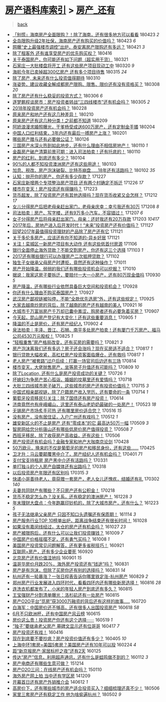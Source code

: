 [房产语料库索引](../../README.md)  > [房产_还有](房产_还有.md)
====
> [back](../README.md)

- [「别慌」海南房产全面限购？！除了海南，还有很多地方可以看看](http://jkwz.applinzi.com/ittc/7095250667855938567.html#%E3%80%8C%E5%88%AB%E6%85%8C%E3%80%8D%E6%B5%B7%E5%8D%97%E6%88%BF%E4%BA%A7%E5%85%A8%E9%9D%A2%E9%99%90%E8%B4%AD%EF%BC%9F%EF%BC%81%E9%99%A4%E4%BA%86%E6%B5%B7%E5%8D%97%EF%BC%8C%E8%BF%98%E6%9C%89%E5%BE%88%E5%A4%9A%E5%9C%B0%E6%96%B9%E5%8F%AF%E4%BB%A5%E7%9C%8B%E7%9C%8B) 180423 *2* 
- [全岛限购升级2年社保，海南房产还有购买的价值吗？](http://jkwz.applinzi.com/ittc/7095104659683542022.html#%E5%85%A8%E5%B2%9B%E9%99%90%E8%B4%AD%E5%8D%87%E7%BA%A72%E5%B9%B4%E7%A4%BE%E4%BF%9D%EF%BC%8C%E6%B5%B7%E5%8D%97%E6%88%BF%E4%BA%A7%E8%BF%98%E6%9C%89%E8%B4%AD%E4%B9%B0%E7%9A%84%E4%BB%B7%E5%80%BC%E5%90%97%EF%BC%9F) 180423 *6* 
- [网曝“史上最强楼市调控”出炉，泰安离房产限购还有多远？](http://jkwz.applinzi.com/ittc/7094370784372065290.html#%E7%BD%91%E6%9B%9D%E2%80%9C%E5%8F%B2%E4%B8%8A%E6%9C%80%E5%BC%BA%E6%A5%BC%E5%B8%82%E8%B0%83%E6%8E%A7%E2%80%9D%E5%87%BA%E7%82%89%EF%BC%8C%E6%B3%B0%E5%AE%89%E7%A6%BB%E6%88%BF%E4%BA%A7%E9%99%90%E8%B4%AD%E8%BF%98%E6%9C%89%E5%A4%9A%E8%BF%9C%EF%BC%9F) 180421 *3* 
- [除了租客外 还有谁享受房产的优先购买权？](http://jkwz.applinzi.com/ittc/7092612872112964615.html#%E9%99%A4%E4%BA%86%E7%A7%9F%E5%AE%A2%E5%A4%96+%E8%BF%98%E6%9C%89%E8%B0%81%E4%BA%AB%E5%8F%97%E6%88%BF%E4%BA%A7%E7%9A%84%E4%BC%98%E5%85%88%E8%B4%AD%E4%B9%B0%E6%9D%83%EF%BC%9F) 180416  
- [关于泰国房产，你可能还有如下问题（超实用干货）](http://jkwz.applinzi.com/ittc/7082876429757056010.html#%E5%85%B3%E4%BA%8E%E6%B3%B0%E5%9B%BD%E6%88%BF%E4%BA%A7%EF%BC%8C%E4%BD%A0%E5%8F%AF%E8%83%BD%E8%BF%98%E6%9C%89%E5%A6%82%E4%B8%8B%E9%97%AE%E9%A2%98%EF%BC%88%E8%B6%85%E5%AE%9E%E7%94%A8%E5%B9%B2%E8%B4%A7%EF%BC%89) 180321  
- [石家庄一大批楼盘将开工 还有这些房产项目现动工中](http://jkwz.applinzi.com/ittc/7082570719202640902.html#%E7%9F%B3%E5%AE%B6%E5%BA%84%E4%B8%80%E5%A4%A7%E6%89%B9%E6%A5%BC%E7%9B%98%E5%B0%86%E5%BC%80%E5%B7%A5+%E8%BF%98%E6%9C%89%E8%BF%99%E4%BA%9B%E6%88%BF%E4%BA%A7%E9%A1%B9%E7%9B%AE%E7%8E%B0%E5%8A%A8%E5%B7%A5%E4%B8%AD) 180320 *9* 
- [海航今年已卖掉超300亿房产 还有多个项目待售](http://jkwz.applinzi.com/ittc/7080626285481296903.html#%E6%B5%B7%E8%88%AA%E4%BB%8A%E5%B9%B4%E5%B7%B2%E5%8D%96%E6%8E%89%E8%B6%85300%E4%BA%BF%E6%88%BF%E4%BA%A7+%E8%BF%98%E6%9C%89%E5%A4%9A%E4%B8%AA%E9%A1%B9%E7%9B%AE%E5%BE%85%E5%94%AE) 180315 *24* 
- [除了房产, 未来还有什么投资值得期待](http://jkwz.applinzi.com/ittc/7078843084391842832.html#%E9%99%A4%E4%BA%86%E6%88%BF%E4%BA%A7%2C+%E6%9C%AA%E6%9D%A5%E8%BF%98%E6%9C%89%E4%BB%80%E4%B9%88%E6%8A%95%E8%B5%84%E5%80%BC%E5%BE%97%E6%9C%9F%E5%BE%85) 180310  
- [涨姿势，建议收藏全解成都房产限购、限售、限价还有没有资格买？](http://jkwz.applinzi.com/ittc/7078111399618544657.html#%E6%B6%A8%E5%A7%BF%E5%8A%BF%EF%BC%8C%E5%BB%BA%E8%AE%AE%E6%94%B6%E8%97%8F%E5%85%A8%E8%A7%A3%E6%88%90%E9%83%BD%E6%88%BF%E4%BA%A7%E9%99%90%E8%B4%AD%E3%80%81%E9%99%90%E5%94%AE%E3%80%81%E9%99%90%E4%BB%B7%E8%BF%98%E6%9C%89%E6%B2%A1%E6%9C%89%E8%B5%84%E6%A0%BC%E4%B9%B0%EF%BC%9F) 180308 *20* 
- [除了房产还有什么稳妥的投资方式？](http://jkwz.applinzi.com/ittc/7077283907097854992.html#%E9%99%A4%E4%BA%86%E6%88%BF%E4%BA%A7%E8%BF%98%E6%9C%89%E4%BB%80%E4%B9%88%E7%A8%B3%E5%A6%A5%E7%9A%84%E6%8A%95%E8%B5%84%E6%96%B9%E5%BC%8F%EF%BC%9F) 180306 *6* 
- [逐梦鹏程谈房市：房产投资者转战“三四线楼市”还有机会吗？](http://jkwz.applinzi.com/ittc/7077089142557377547.html#%E9%80%90%E6%A2%A6%E9%B9%8F%E7%A8%8B%E8%B0%88%E6%88%BF%E5%B8%82%EF%BC%9A%E6%88%BF%E4%BA%A7%E6%8A%95%E8%B5%84%E8%80%85%E8%BD%AC%E6%88%98%E2%80%9C%E4%B8%89%E5%9B%9B%E7%BA%BF%E6%A5%BC%E5%B8%82%E2%80%9D%E8%BF%98%E6%9C%89%E6%9C%BA%E4%BC%9A%E5%90%97%EF%BC%9F) 180305 *2* 
- [2018年投资房产还有机会吗？](http://jkwz.applinzi.com/ittc/7075178328309105671.html#2018%E5%B9%B4%E6%8A%95%E8%B5%84%E6%88%BF%E4%BA%A7%E8%BF%98%E6%9C%89%E6%9C%BA%E4%BC%9A%E5%90%97%EF%BC%9F) 180228  
- [原来房产和地产还有这几种差异！](http://jkwz.applinzi.com/ittc/7068448360468317195.html#%E5%8E%9F%E6%9D%A5%E6%88%BF%E4%BA%A7%E5%92%8C%E5%9C%B0%E4%BA%A7%E8%BF%98%E6%9C%89%E8%BF%99%E5%87%A0%E7%A7%8D%E5%B7%AE%E5%BC%82%EF%BC%81) 180210  
- [原来房产还有这几种分类！之前都不知道](http://jkwz.applinzi.com/ittc/7068232245427307530.html#%E5%8E%9F%E6%9D%A5%E6%88%BF%E4%BA%A7%E8%BF%98%E6%9C%89%E8%BF%99%E5%87%A0%E7%A7%8D%E5%88%86%E7%B1%BB%EF%BC%81%E4%B9%8B%E5%89%8D%E9%83%BD%E4%B8%8D%E7%9F%A5%E9%81%93) 180209  
- [阿娇浪漫求婚照曝光，干爹杨受成送600万房产，还有定制金手镯](http://jkwz.applinzi.com/ittc/7066328248546231303.html#%E9%98%BF%E5%A8%87%E6%B5%AA%E6%BC%AB%E6%B1%82%E5%A9%9A%E7%85%A7%E6%9B%9D%E5%85%89%EF%BC%8C%E5%B9%B2%E7%88%B9%E6%9D%A8%E5%8F%97%E6%88%90%E9%80%81600%E4%B8%87%E6%88%BF%E4%BA%A7%EF%BC%8C%E8%BF%98%E6%9C%89%E5%AE%9A%E5%88%B6%E9%87%91%E6%89%8B%E9%95%AF) 180204  
- [中国人口红利结束，3年内还有最后一搏房产上涨？](http://jkwz.applinzi.com/ittc/7065259789024494599.html#%E4%B8%AD%E5%9B%BD%E4%BA%BA%E5%8F%A3%E7%BA%A2%E5%88%A9%E7%BB%93%E6%9D%9F%EF%BC%8C3%E5%B9%B4%E5%86%85%E8%BF%98%E6%9C%89%E6%9C%80%E5%90%8E%E4%B8%80%E6%90%8F%E6%88%BF%E4%BA%A7%E4%B8%8A%E6%B6%A8%EF%BC%9F) 180201  
- [哪些房产赠与还有必要做公证？](http://jkwz.applinzi.com/ittc/7062672896718013447.html#%E5%93%AA%E4%BA%9B%E6%88%BF%E4%BA%A7%E8%B5%A0%E4%B8%8E%E8%BF%98%E6%9C%89%E5%BF%85%E8%A6%81%E5%81%9A%E5%85%AC%E8%AF%81%EF%BC%9F) 180126  
- [三国房产水深火热到如此地步，还有什么理由不相信房地产！](http://jkwz.applinzi.com/ittc/7057061890960655376.html#%E4%B8%89%E5%9B%BD%E6%88%BF%E4%BA%A7%E6%B0%B4%E6%B7%B1%E7%81%AB%E7%83%AD%E5%88%B0%E5%A6%82%E6%AD%A4%E5%9C%B0%E6%AD%A5%EF%BC%8C%E8%BF%98%E6%9C%89%E4%BB%80%E4%B9%88%E7%90%86%E7%94%B1%E4%B8%8D%E7%9B%B8%E4%BF%A1%E6%88%BF%E5%9C%B0%E4%BA%A7%EF%BC%81) 180110 *1* 
- [金磊房产破产清算前景可期：进入司法拍卖！还有托底的！](http://jkwz.applinzi.com/ittc/7056856997750637585.html#%E9%87%91%E7%A3%8A%E6%88%BF%E4%BA%A7%E7%A0%B4%E4%BA%A7%E6%B8%85%E7%AE%97%E5%89%8D%E6%99%AF%E5%8F%AF%E6%9C%9F%EF%BC%9A%E8%BF%9B%E5%85%A5%E5%8F%B8%E6%B3%95%E6%8B%8D%E5%8D%96%EF%BC%81%E8%BF%98%E6%9C%89%E6%89%98%E5%BA%95%E7%9A%84%EF%BC%81) 180110  
- [房产的红利，到底还有多少？](http://jkwz.applinzi.com/ittc/7054776772585849862.html#%E6%88%BF%E4%BA%A7%E7%9A%84%E7%BA%A2%E5%88%A9%EF%BC%8C%E5%88%B0%E5%BA%95%E8%BF%98%E6%9C%89%E5%A4%9A%E5%B0%91%EF%BC%9F) 180104  
- [90%的人都不知投资澳洲房产还有这些用途！](http://jkwz.applinzi.com/ittc/7054405981037921297.html#90%25%E7%9A%84%E4%BA%BA%E9%83%BD%E4%B8%8D%E7%9F%A5%E6%8A%95%E8%B5%84%E6%BE%B3%E6%B4%B2%E6%88%BF%E4%BA%A7%E8%BF%98%E6%9C%89%E8%BF%99%E4%BA%9B%E7%94%A8%E9%80%94%EF%BC%81) 180103  
- [加息、税改、房产泡沫破裂、比特币崩盘……18年还有活路吗？](http://jkwz.applinzi.com/ittc/7053973366308865030.html#%E5%8A%A0%E6%81%AF%E3%80%81%E7%A8%8E%E6%94%B9%E3%80%81%E6%88%BF%E4%BA%A7%E6%B3%A1%E6%B2%AB%E7%A0%B4%E8%A3%82%E3%80%81%E6%AF%94%E7%89%B9%E5%B8%81%E5%B4%A9%E7%9B%98%E2%80%A6%E2%80%A618%E5%B9%B4%E8%BF%98%E6%9C%89%E6%B4%BB%E8%B7%AF%E5%90%97%EF%BC%9F) 180102 *35* 
- [认知：抛开你的房产，你还有多少存款？](http://jkwz.applinzi.com/ittc/7051761742638482449.html#%E8%AE%A4%E7%9F%A5%EF%BC%9A%E6%8A%9B%E5%BC%80%E4%BD%A0%E7%9A%84%E6%88%BF%E4%BA%A7%EF%BC%8C%E4%BD%A0%E8%BF%98%E6%9C%89%E5%A4%9A%E5%B0%91%E5%AD%98%E6%AC%BE%EF%BC%9F) 171227  
- [石家庄新增两个专项整治房产项目 还有两个村确定不拆迁](http://jkwz.applinzi.com/ittc/7051327268188587025.html#%E7%9F%B3%E5%AE%B6%E5%BA%84%E6%96%B0%E5%A2%9E%E4%B8%A4%E4%B8%AA%E4%B8%93%E9%A1%B9%E6%95%B4%E6%B2%BB%E6%88%BF%E4%BA%A7%E9%A1%B9%E7%9B%AE+%E8%BF%98%E6%9C%89%E4%B8%A4%E4%B8%AA%E6%9D%91%E7%A1%AE%E5%AE%9A%E4%B8%8D%E6%8B%86%E8%BF%81) 171226 *17* 
- [楼市在变天！房产投资还有得赚吗？](http://jkwz.applinzi.com/ittc/7049583217210819600.html#%E6%A5%BC%E5%B8%82%E5%9C%A8%E5%8F%98%E5%A4%A9%EF%BC%81%E6%88%BF%E4%BA%A7%E6%8A%95%E8%B5%84%E8%BF%98%E6%9C%89%E5%BE%97%E8%B5%9A%E5%90%97%EF%BC%9F) 171223  
- [货币超发，除了投资房产还有其他选择吗？现在货币收紧又会怎样？](http://jkwz.applinzi.com/ittc/7046156937362670608.html#%E8%B4%A7%E5%B8%81%E8%B6%85%E5%8F%91%EF%BC%8C%E9%99%A4%E4%BA%86%E6%8A%95%E8%B5%84%E6%88%BF%E4%BA%A7%E8%BF%98%E6%9C%89%E5%85%B6%E4%BB%96%E9%80%89%E6%8B%A9%E5%90%97%EF%BC%9F%E7%8E%B0%E5%9C%A8%E8%B4%A7%E5%B8%81%E6%94%B6%E7%B4%A7%E5%8F%88%E4%BC%9A%E6%80%8E%E6%A0%B7%EF%BC%9F) 171212 *17* 
- [女儿分得房产后把老母亲赶出家门，老母亲庆幸：幸亏我还有30万](http://jkwz.applinzi.com/ittc/7044725556141098000.html#%E5%A5%B3%E5%84%BF%E5%88%86%E5%BE%97%E6%88%BF%E4%BA%A7%E5%90%8E%E6%8A%8A%E8%80%81%E6%AF%8D%E4%BA%B2%E8%B5%B6%E5%87%BA%E5%AE%B6%E9%97%A8%EF%BC%8C%E8%80%81%E6%AF%8D%E4%BA%B2%E5%BA%86%E5%B9%B8%EF%BC%9A%E5%B9%B8%E4%BA%8F%E6%88%91%E8%BF%98%E6%9C%8930%E4%B8%87) 171208 *8* 
- [司法拍卖｜房产、写字楼，还有9万多小汽车，不容错过！](http://jkwz.applinzi.com/ittc/7044137937552278544.html#%E5%8F%B8%E6%B3%95%E6%8B%8D%E5%8D%96%EF%BD%9C%E6%88%BF%E4%BA%A7%E3%80%81%E5%86%99%E5%AD%97%E6%A5%BC%EF%BC%8C%E8%BF%98%E6%9C%899%E4%B8%87%E5%A4%9A%E5%B0%8F%E6%B1%BD%E8%BD%A6%EF%BC%8C%E4%B8%8D%E5%AE%B9%E9%94%99%E8%BF%87%EF%BC%81) 171207 *6* 
- [女子分得房产后将母亲赶出家门，母亲：还好我还有20万存款](http://jkwz.applinzi.com/ittc/7042890240841221137.html#%E5%A5%B3%E5%AD%90%E5%88%86%E5%BE%97%E6%88%BF%E4%BA%A7%E5%90%8E%E5%B0%86%E6%AF%8D%E4%BA%B2%E8%B5%B6%E5%87%BA%E5%AE%B6%E9%97%A8%EF%BC%8C%E6%AF%8D%E4%BA%B2%EF%BC%9A%E8%BF%98%E5%A5%BD%E6%88%91%E8%BF%98%E6%9C%8920%E4%B8%87%E5%AD%98%E6%AC%BE) 171203 *10417* 
- [2017年后，房地产进入后开发时代！“未来”投资房产还有价值吗？](http://jkwz.applinzi.com/ittc/7040567973482333200.html#2017%E5%B9%B4%E5%90%8E%EF%BC%8C%E6%88%BF%E5%9C%B0%E4%BA%A7%E8%BF%9B%E5%85%A5%E5%90%8E%E5%BC%80%E5%8F%91%E6%97%B6%E4%BB%A3%EF%BC%81%E2%80%9C%E6%9C%AA%E6%9D%A5%E2%80%9D%E6%8A%95%E8%B5%84%E6%88%BF%E4%BA%A7%E8%BF%98%E6%9C%89%E4%BB%B7%E5%80%BC%E5%90%97%EF%BC%9F) 171127  
- [回望2017年最值得投资理财的产品除了房产还有它](http://jkwz.applinzi.com/ittc/7038481498167051280.html#%E5%9B%9E%E6%9C%9B2017%E5%B9%B4%E6%9C%80%E5%80%BC%E5%BE%97%E6%8A%95%E8%B5%84%E7%90%86%E8%B4%A2%E7%9A%84%E4%BA%A7%E5%93%81%E9%99%A4%E4%BA%86%E6%88%BF%E4%BA%A7%E8%BF%98%E6%9C%89%E5%AE%83) 171121  
- [关于多伦多房产，应该还有你不知道的-异乡好居](http://jkwz.applinzi.com/ittc/7038336431502656529.html#%E5%85%B3%E4%BA%8E%E5%A4%9A%E4%BC%A6%E5%A4%9A%E6%88%BF%E4%BA%A7%EF%BC%8C%E5%BA%94%E8%AF%A5%E8%BF%98%E6%9C%89%E4%BD%A0%E4%B8%8D%E7%9F%A5%E9%81%93%E7%9A%84-%E5%BC%82%E4%B9%A1%E5%A5%BD%E5%B1%85) 171121  
- [关注！栾城区一新房产项目有大动作 还有这些低首付房源](http://jkwz.applinzi.com/ittc/7032841863730562065.html#%E5%85%B3%E6%B3%A8%EF%BC%81%E6%A0%BE%E5%9F%8E%E5%8C%BA%E4%B8%80%E6%96%B0%E6%88%BF%E4%BA%A7%E9%A1%B9%E7%9B%AE%E6%9C%89%E5%A4%A7%E5%8A%A8%E4%BD%9C+%E8%BF%98%E6%9C%89%E8%BF%99%E4%BA%9B%E4%BD%8E%E9%A6%96%E4%BB%98%E6%88%BF%E6%BA%90) 171106  
- [银行全面停止海外贷款？不能交割房产，你还有这三个选择](http://jkwz.applinzi.com/ittc/7031709550804206609.html#%E9%93%B6%E8%A1%8C%E5%85%A8%E9%9D%A2%E5%81%9C%E6%AD%A2%E6%B5%B7%E5%A4%96%E8%B4%B7%E6%AC%BE%EF%BC%9F%E4%B8%8D%E8%83%BD%E4%BA%A4%E5%89%B2%E6%88%BF%E4%BA%A7%EF%BC%8C%E4%BD%A0%E8%BF%98%E6%9C%89%E8%BF%99%E4%B8%89%E4%B8%AA%E9%80%89%E6%8B%A9) 171103 *1* 
- [2017还有哪些银行可以办理房产二次抵押贷款？](http://jkwz.applinzi.com/ittc/7031396984353719312.html#2017%E8%BF%98%E6%9C%89%E5%93%AA%E4%BA%9B%E9%93%B6%E8%A1%8C%E5%8F%AF%E4%BB%A5%E5%8A%9E%E7%90%86%E6%88%BF%E4%BA%A7%E4%BA%8C%E6%AC%A1%E6%8A%B5%E6%8A%BC%E8%B4%B7%E6%AC%BE%EF%BC%9F) 171102  
- [独生子女继承父母房产时遭拒，竟然还有这种操作？](http://jkwz.applinzi.com/ittc/7023131363157476369.html#%E7%8B%AC%E7%94%9F%E5%AD%90%E5%A5%B3%E7%BB%A7%E6%89%BF%E7%88%B6%E6%AF%8D%E6%88%BF%E4%BA%A7%E6%97%B6%E9%81%AD%E6%8B%92%EF%BC%8C%E7%AB%9F%E7%84%B6%E8%BF%98%E6%9C%89%E8%BF%99%E7%A7%8D%E6%93%8D%E4%BD%9C%EF%BC%9F) 171011  
- [房产开始降温，弱弱的我们还有哪些投资机会可以挖掘？](http://jkwz.applinzi.com/ittc/7022761819779892241.html#%E6%88%BF%E4%BA%A7%E5%BC%80%E5%A7%8B%E9%99%8D%E6%B8%A9%EF%BC%8C%E5%BC%B1%E5%BC%B1%E7%9A%84%E6%88%91%E4%BB%AC%E8%BF%98%E6%9C%89%E5%93%AA%E4%BA%9B%E6%8A%95%E8%B5%84%E6%9C%BA%E4%BC%9A%E5%8F%AF%E4%BB%A5%E6%8C%96%E6%8E%98%EF%BC%9F) 171010  
- [据说：我家这房子要拆迁，要赔付一大一小房产，还有80万现金值吗](http://jkwz.applinzi.com/ittc/7019129703582139408.html#%E6%8D%AE%E8%AF%B4%EF%BC%9A%E6%88%91%E5%AE%B6%E8%BF%99%E6%88%BF%E5%AD%90%E8%A6%81%E6%8B%86%E8%BF%81%EF%BC%8C%E8%A6%81%E8%B5%94%E4%BB%98%E4%B8%80%E5%A4%A7%E4%B8%80%E5%B0%8F%E6%88%BF%E4%BA%A7%EF%BC%8C%E8%BF%98%E6%9C%8980%E4%B8%87%E7%8E%B0%E9%87%91%E5%80%BC%E5%90%97) 170930 *5* 
- [房产降温，还有哪些行业依然具备巨大空间和投资机会？](http://jkwz.applinzi.com/ittc/7018490684330476560.html#%E6%88%BF%E4%BA%A7%E9%99%8D%E6%B8%A9%EF%BC%8C%E8%BF%98%E6%9C%89%E5%93%AA%E4%BA%9B%E8%A1%8C%E4%B8%9A%E4%BE%9D%E7%84%B6%E5%85%B7%E5%A4%87%E5%B7%A8%E5%A4%A7%E7%A9%BA%E9%97%B4%E5%92%8C%E6%8A%95%E8%B5%84%E6%9C%BA%E4%BC%9A%EF%BC%9F) 170928  
- [你还有什么理由不购买泰国房产？](http://jkwz.applinzi.com/ittc/7018056172769379344.html#%E4%BD%A0%E8%BF%98%E6%9C%89%E4%BB%80%E4%B9%88%E7%90%86%E7%94%B1%E4%B8%8D%E8%B4%AD%E4%B9%B0%E6%B3%B0%E5%9B%BD%E6%88%BF%E4%BA%A7%EF%BC%9F) 170927  
- [武汉房产鄙视链被叫停，不能“全款优先选房”外，还有这些规定！](http://jkwz.applinzi.com/ittc/7017284720885498897.html#%E6%AD%A6%E6%B1%89%E6%88%BF%E4%BA%A7%E9%84%99%E8%A7%86%E9%93%BE%E8%A2%AB%E5%8F%AB%E5%81%9C%EF%BC%8C%E4%B8%8D%E8%83%BD%E2%80%9C%E5%85%A8%E6%AC%BE%E4%BC%98%E5%85%88%E9%80%89%E6%88%BF%E2%80%9D%E5%A4%96%EF%BC%8C%E8%BF%98%E6%9C%89%E8%BF%99%E4%BA%9B%E8%A7%84%E5%AE%9A%EF%BC%81) 170925  
- [大家去越南炒房的背后，除了越南的房产还有越南的美人](http://jkwz.applinzi.com/ittc/7015510360399021072.html#%E5%A4%A7%E5%AE%B6%E5%8E%BB%E8%B6%8A%E5%8D%97%E7%82%92%E6%88%BF%E7%9A%84%E8%83%8C%E5%90%8E%EF%BC%8C%E9%99%A4%E4%BA%86%E8%B6%8A%E5%8D%97%E7%9A%84%E6%88%BF%E4%BA%A7%E8%BF%98%E6%9C%89%E8%B6%8A%E5%8D%97%E7%9A%84%E7%BE%8E%E4%BA%BA) 170921 *16* 
- [大城市千万富翁房产千万却已囊中羞涩，购房者还有必要急着买房？](http://jkwz.applinzi.com/ittc/7010513604837901328.html#%E5%A4%A7%E5%9F%8E%E5%B8%82%E5%8D%83%E4%B8%87%E5%AF%8C%E7%BF%81%E6%88%BF%E4%BA%A7%E5%8D%83%E4%B8%87%E5%8D%B4%E5%B7%B2%E5%9B%8A%E4%B8%AD%E7%BE%9E%E6%B6%A9%EF%BC%8C%E8%B4%AD%E6%88%BF%E8%80%85%E8%BF%98%E6%9C%89%E5%BF%85%E8%A6%81%E6%80%A5%E7%9D%80%E4%B9%B0%E6%88%BF%EF%BC%9F) 170907  
- [今天起，昆山房产登记有大变化！还有这些重要消息！](http://jkwz.applinzi.com/ittc/7009765055233786896.html#%E4%BB%8A%E5%A4%A9%E8%B5%B7%EF%BC%8C%E6%98%86%E5%B1%B1%E6%88%BF%E4%BA%A7%E7%99%BB%E8%AE%B0%E6%9C%89%E5%A4%A7%E5%8F%98%E5%8C%96%EF%BC%81%E8%BF%98%E6%9C%89%E8%BF%99%E4%BA%9B%E9%87%8D%E8%A6%81%E6%B6%88%E6%81%AF%EF%BC%81) 170905 *1* 
- [降温的不止是房价，还有房产经纪人](http://jkwz.applinzi.com/ittc/7008748333345276945.html#%E9%99%8D%E6%B8%A9%E7%9A%84%E4%B8%8D%E6%AD%A2%E6%98%AF%E6%88%BF%E4%BB%B7%EF%BC%8C%E8%BF%98%E6%9C%89%E6%88%BF%E4%BA%A7%E7%BB%8F%E7%BA%AA%E4%BA%BA) 170902 *4* 
- [泉法拍卖｜丰泽、晋江、石狮、南平多处房产拍卖！还有厦门千万房产、福马公司4530万元股权！](http://jkwz.applinzi.com/ittc/7005850035135464465.html#%E6%B3%89%E6%B3%95%E6%8B%8D%E5%8D%96%EF%BD%9C%E4%B8%B0%E6%B3%BD%E3%80%81%E6%99%8B%E6%B1%9F%E3%80%81%E7%9F%B3%E7%8B%AE%E3%80%81%E5%8D%97%E5%B9%B3%E5%A4%9A%E5%A4%84%E6%88%BF%E4%BA%A7%E6%8B%8D%E5%8D%96%EF%BC%81%E8%BF%98%E6%9C%89%E5%8E%A6%E9%97%A8%E5%8D%83%E4%B8%87%E6%88%BF%E4%BA%A7%E3%80%81%E7%A6%8F%E9%A9%AC%E5%85%AC%E5%8F%B84530%E4%B8%87%E5%85%83%E8%82%A1%E6%9D%83%EF%BC%81) 170825 *1* 
- [“轻租重售”房产格局改变，还有买房的需要吗？](http://jkwz.applinzi.com/ittc/7004320494273430544.html#%E2%80%9C%E8%BD%BB%E7%A7%9F%E9%87%8D%E5%94%AE%E2%80%9D%E6%88%BF%E4%BA%A7%E6%A0%BC%E5%B1%80%E6%94%B9%E5%8F%98%EF%BC%8C%E8%BF%98%E6%9C%89%E4%B9%B0%E6%88%BF%E7%9A%84%E9%9C%80%E8%A6%81%E5%90%97%EF%BC%9F) 170821 *3* 
- [房产泡沫离我们还有多远？房子还会涨吗？现在买房适不适合？](http://jkwz.applinzi.com/ittc/7002860717844464657.html#%E6%88%BF%E4%BA%A7%E6%B3%A1%E6%B2%AB%E7%A6%BB%E6%88%91%E4%BB%AC%E8%BF%98%E6%9C%89%E5%A4%9A%E8%BF%9C%EF%BC%9F%E6%88%BF%E5%AD%90%E8%BF%98%E4%BC%9A%E6%B6%A8%E5%90%97%EF%BC%9F%E7%8E%B0%E5%9C%A8%E4%B9%B0%E6%88%BF%E9%80%82%E4%B8%8D%E9%80%82%E5%90%88%EF%BC%9F) 170817 *1* 
- [银行贷款大幅收紧，高杠杠房产投资客面临爆仓，还有救吗](http://jkwz.applinzi.com/ittc/7002859550410277905.html#%E9%93%B6%E8%A1%8C%E8%B4%B7%E6%AC%BE%E5%A4%A7%E5%B9%85%E6%94%B6%E7%B4%A7%EF%BC%8C%E9%AB%98%E6%9D%A0%E6%9D%A0%E6%88%BF%E4%BA%A7%E6%8A%95%E8%B5%84%E5%AE%A2%E9%9D%A2%E4%B8%B4%E7%88%86%E4%BB%93%EF%BC%8C%E8%BF%98%E6%9C%89%E6%95%91%E5%90%97) 170817 *1* 
- [老人房产“被套路”过户后续：打赢一场官司后边还有三场](http://jkwz.applinzi.com/ittc/7001672142209680400.html#%E8%80%81%E4%BA%BA%E6%88%BF%E4%BA%A7%E2%80%9C%E8%A2%AB%E5%A5%97%E8%B7%AF%E2%80%9D%E8%BF%87%E6%88%B7%E5%90%8E%E7%BB%AD%EF%BC%9A%E6%89%93%E8%B5%A2%E4%B8%80%E5%9C%BA%E5%AE%98%E5%8F%B8%E5%90%8E%E8%BE%B9%E8%BF%98%E6%9C%89%E4%B8%89%E5%9C%BA) 170814  
- [楼市变天，大佬抛售房产，坐等房子升值还有可能吗？](http://jkwz.applinzi.com/ittc/6999753727316329488.html#%E6%A5%BC%E5%B8%82%E5%8F%98%E5%A4%A9%EF%BC%8C%E5%A4%A7%E4%BD%AC%E6%8A%9B%E5%94%AE%E6%88%BF%E4%BA%A7%EF%BC%8C%E5%9D%90%E7%AD%89%E6%88%BF%E5%AD%90%E5%8D%87%E5%80%BC%E8%BF%98%E6%9C%89%E5%8F%AF%E8%83%BD%E5%90%97%EF%BC%9F) 170809 *10* 
- [除了Location, 还有什么是房产投资成功的关键？](http://jkwz.applinzi.com/ittc/6994621483031462929.html#%E9%99%A4%E4%BA%86Location%2C+%E8%BF%98%E6%9C%89%E4%BB%80%E4%B9%88%E6%98%AF%E6%88%BF%E4%BA%A7%E6%8A%95%E8%B5%84%E6%88%90%E5%8A%9F%E7%9A%84%E5%85%B3%E9%94%AE%EF%BC%9F) 170726 *1* 
- [坏媳妇为争房产苦心孤诣，婚姻的坟墓里还有爱情吗？](http://jkwz.applinzi.com/ittc/6991445800113406993.html#%E5%9D%8F%E5%AA%B3%E5%A6%87%E4%B8%BA%E4%BA%89%E6%88%BF%E4%BA%A7%E8%8B%A6%E5%BF%83%E5%AD%A4%E8%AF%A3%EF%BC%8C%E5%A9%9A%E5%A7%BB%E7%9A%84%E5%9D%9F%E5%A2%93%E9%87%8C%E8%BF%98%E6%9C%89%E7%88%B1%E6%83%85%E5%90%97%EF%BC%9F) 170718  
- [大批三四线城市房子破万，这些城市的房产还有投资价值吗？](http://jkwz.applinzi.com/ittc/6990454938051019793.html#%E5%A4%A7%E6%89%B9%E4%B8%89%E5%9B%9B%E7%BA%BF%E5%9F%8E%E5%B8%82%E6%88%BF%E5%AD%90%E7%A0%B4%E4%B8%87%EF%BC%8C%E8%BF%99%E4%BA%9B%E5%9F%8E%E5%B8%82%E7%9A%84%E6%88%BF%E4%BA%A7%E8%BF%98%E6%9C%89%E6%8A%95%E8%B5%84%E4%BB%B7%E5%80%BC%E5%90%97%EF%BC%9F) 170715 *3* 
- [中国式相亲鄙视链，除了户籍房产收入学历，还有要命的一条](http://jkwz.applinzi.com/ittc/6990092052459947024.html#%E4%B8%AD%E5%9B%BD%E5%BC%8F%E7%9B%B8%E4%BA%B2%E9%84%99%E8%A7%86%E9%93%BE%EF%BC%8C%E9%99%A4%E4%BA%86%E6%88%B7%E7%B1%8D%E6%88%BF%E4%BA%A7%E6%94%B6%E5%85%A5%E5%AD%A6%E5%8E%86%EF%BC%8C%E8%BF%98%E6%9C%89%E8%A6%81%E5%91%BD%E7%9A%84%E4%B8%80%E6%9D%A1) 170714 *1* 
- [葡萄牙投资移民引关注：除了国债还有房产投资！](http://jkwz.applinzi.com/ittc/6979072966351389700.html#%E8%91%A1%E8%90%84%E7%89%99%E6%8A%95%E8%B5%84%E7%A7%BB%E6%B0%91%E5%BC%95%E5%85%B3%E6%B3%A8%EF%BC%9A%E9%99%A4%E4%BA%86%E5%9B%BD%E5%80%BA%E8%BF%98%E6%9C%89%E6%88%BF%E4%BA%A7%E6%8A%95%E8%B5%84%EF%BC%81) 170614  
- [济南竟然也有座峨嵋山，这里还有泰山老奶奶最破的一处房产！](http://jkwz.applinzi.com/ittc/6970992705751483397.html#%E6%B5%8E%E5%8D%97%E7%AB%9F%E7%84%B6%E4%B9%9F%E6%9C%89%E5%BA%A7%E5%B3%A8%E5%B5%8B%E5%B1%B1%EF%BC%8C%E8%BF%99%E9%87%8C%E8%BF%98%E6%9C%89%E6%B3%B0%E5%B1%B1%E8%80%81%E5%A5%B6%E5%A5%B6%E6%9C%80%E7%A0%B4%E7%9A%84%E4%B8%80%E5%A4%84%E6%88%BF%E4%BA%A7%EF%BC%81) 170523 *18* 
- [无锡房产市场炙手可热 还有哪里房价适合您？](http://jkwz.applinzi.com/ittc/6968203948631524356.html#%E6%97%A0%E9%94%A1%E6%88%BF%E4%BA%A7%E5%B8%82%E5%9C%BA%E7%82%99%E6%89%8B%E5%8F%AF%E7%83%AD+%E8%BF%98%E6%9C%89%E5%93%AA%E9%87%8C%E6%88%BF%E4%BB%B7%E9%80%82%E5%90%88%E6%82%A8%EF%BC%9F) 170516 *15* 
- [没有房产，没有居住证，入户广州还有戏吗？](http://jkwz.applinzi.com/ittc/6966830132932117509.html#%E6%B2%A1%E6%9C%89%E6%88%BF%E4%BA%A7%EF%BC%8C%E6%B2%A1%E6%9C%89%E5%B1%85%E4%BD%8F%E8%AF%81%EF%BC%8C%E5%85%A5%E6%88%B7%E5%B9%BF%E5%B7%9E%E8%BF%98%E6%9C%89%E6%88%8F%E5%90%97%EF%BC%9F) 170512 *1* 
- [雄安新区火的不止是房产 还有“零成本”的它 最高达50万一幅](http://jkwz.applinzi.com/ittc/6965592010948871173.html#%E9%9B%84%E5%AE%89%E6%96%B0%E5%8C%BA%E7%81%AB%E7%9A%84%E4%B8%8D%E6%AD%A2%E6%98%AF%E6%88%BF%E4%BA%A7+%E8%BF%98%E6%9C%89%E2%80%9C%E9%9B%B6%E6%88%90%E6%9C%AC%E2%80%9D%E7%9A%84%E5%AE%83+%E6%9C%80%E9%AB%98%E8%BE%BE50%E4%B8%87%E4%B8%80%E5%B9%85) 170509 *3* 
- [智房网给您分析唐山还有哪些低房价房产值得投资？](http://jkwz.applinzi.com/ittc/6965329058479997957.html#%E6%99%BA%E6%88%BF%E7%BD%91%E7%BB%99%E6%82%A8%E5%88%86%E6%9E%90%E5%94%90%E5%B1%B1%E8%BF%98%E6%9C%89%E5%93%AA%E4%BA%9B%E4%BD%8E%E6%88%BF%E4%BB%B7%E6%88%BF%E4%BA%A7%E5%80%BC%E5%BE%97%E6%8A%95%E8%B5%84%EF%BC%9F) 170508 *7* 
- [西班牙移民，除了收获房产高收益，还有这些！](http://jkwz.applinzi.com/ittc/6964253938546115588.html#%E8%A5%BF%E7%8F%AD%E7%89%99%E7%A7%BB%E6%B0%91%EF%BC%8C%E9%99%A4%E4%BA%86%E6%94%B6%E8%8E%B7%E6%88%BF%E4%BA%A7%E9%AB%98%E6%94%B6%E7%9B%8A%EF%BC%8C%E8%BF%98%E6%9C%89%E8%BF%99%E4%BA%9B%EF%BC%81) 170506  
- [房产投资还有机会吗？金融专家和地产大咖南京论剑](http://jkwz.applinzi.com/ittc/6961709409712473093.html#%E6%88%BF%E4%BA%A7%E6%8A%95%E8%B5%84%E8%BF%98%E6%9C%89%E6%9C%BA%E4%BC%9A%E5%90%97%EF%BC%9F%E9%87%91%E8%9E%8D%E4%B8%93%E5%AE%B6%E5%92%8C%E5%9C%B0%E4%BA%A7%E5%A4%A7%E5%92%96%E5%8D%97%E4%BA%AC%E8%AE%BA%E5%89%91) 170428  
- [50万欧元，换来的不仅是葡萄牙的房产和移民身份，还有这些……](http://jkwz.applinzi.com/ittc/6960502326317024260.html#50%E4%B8%87%E6%AC%A7%E5%85%83%EF%BC%8C%E6%8D%A2%E6%9D%A5%E7%9A%84%E4%B8%8D%E4%BB%85%E6%98%AF%E8%91%A1%E8%90%84%E7%89%99%E7%9A%84%E6%88%BF%E4%BA%A7%E5%92%8C%E7%A7%BB%E6%B0%91%E8%BA%AB%E4%BB%BD%EF%BC%8C%E8%BF%98%E6%9C%89%E8%BF%99%E4%BA%9B%E2%80%A6%E2%80%A6) 170425  
- [卫才升：马云要颠覆黑中介了，房产经纪人还有机会吗？](http://jkwz.applinzi.com/ittc/6951512812416402437.html#%E5%8D%AB%E6%89%8D%E5%8D%87%EF%BC%9A%E9%A9%AC%E4%BA%91%E8%A6%81%E9%A2%A0%E8%A6%86%E9%BB%91%E4%B8%AD%E4%BB%8B%E4%BA%86%EF%BC%8C%E6%88%BF%E4%BA%A7%E7%BB%8F%E7%BA%AA%E4%BA%BA%E8%BF%98%E6%9C%89%E6%9C%BA%E4%BC%9A%E5%90%97%EF%BC%9F) 170401 *71* 
- [支付宝支持租房 房产黑中介还有活路吗？](http://jkwz.applinzi.com/ittc/6951160485188731909.html#%E6%94%AF%E4%BB%98%E5%AE%9D%E6%94%AF%E6%8C%81%E7%A7%9F%E6%88%BF+%E6%88%BF%E4%BA%A7%E9%BB%91%E4%B8%AD%E4%BB%8B%E8%BF%98%E6%9C%89%E6%B4%BB%E8%B7%AF%E5%90%97%EF%BC%9F) 170331  
- [单打独斗的个人房产自媒体还有出路吗？](http://jkwz.applinzi.com/ittc/6946348943435891716.html#%E5%8D%95%E6%89%93%E7%8B%AC%E6%96%97%E7%9A%84%E4%B8%AA%E4%BA%BA%E6%88%BF%E4%BA%A7%E8%87%AA%E5%AA%92%E4%BD%93%E8%BF%98%E6%9C%89%E5%87%BA%E8%B7%AF%E5%90%97%EF%BC%9F) 170318  
- [以后投资房产年限还有区别吗](http://jkwz.applinzi.com/ittc/6945283229056762884.html#%E4%BB%A5%E5%90%8E%E6%8A%95%E8%B5%84%E6%88%BF%E4%BA%A7%E5%B9%B4%E9%99%90%E8%BF%98%E6%9C%89%E5%8C%BA%E5%88%AB%E5%90%97) 170315 *3* 
- [快递小哥善待老人，竟获赠一套房产，老人女儿还愧疚，结婚还有礼](http://jkwz.applinzi.com/ittc/6940345873316971524.html#%E5%BF%AB%E9%80%92%E5%B0%8F%E5%93%A5%E5%96%84%E5%BE%85%E8%80%81%E4%BA%BA%EF%BC%8C%E7%AB%9F%E8%8E%B7%E8%B5%A0%E4%B8%80%E5%A5%97%E6%88%BF%E4%BA%A7%EF%BC%8C%E8%80%81%E4%BA%BA%E5%A5%B3%E5%84%BF%E8%BF%98%E6%84%A7%E7%96%9A%EF%BC%8C%E7%BB%93%E5%A9%9A%E8%BF%98%E6%9C%89%E7%A4%BC) 170302 *140* 
- [夫妻共同财产有哪些？不只房产还有公积金！](http://jkwz.applinzi.com/ittc/6935654112527123461.html#%E5%A4%AB%E5%A6%BB%E5%85%B1%E5%90%8C%E8%B4%A2%E4%BA%A7%E6%9C%89%E5%93%AA%E4%BA%9B%EF%BC%9F%E4%B8%8D%E5%8F%AA%E6%88%BF%E4%BA%A7%E8%BF%98%E6%9C%89%E5%85%AC%E7%A7%AF%E9%87%91%EF%BC%81) 170218  
- [货币不稳定怎么办？没关系，还有稳定的澳洲房产！](http://jkwz.applinzi.com/ittc/6916624214991045636.html#%E8%B4%A7%E5%B8%81%E4%B8%8D%E7%A8%B3%E5%AE%9A%E6%80%8E%E4%B9%88%E5%8A%9E%EF%BC%9F%E6%B2%A1%E5%85%B3%E7%B3%BB%EF%BC%8C%E8%BF%98%E6%9C%89%E7%A8%B3%E5%AE%9A%E7%9A%84%E6%BE%B3%E6%B4%B2%E6%88%BF%E4%BA%A7%EF%BC%81) 161228 *3* 
- [年末理财大盘点：今年跑赢印钞机的，除了大城市房产，还有什么？](http://jkwz.applinzi.com/ittc/6914752096636503045.html#%E5%B9%B4%E6%9C%AB%E7%90%86%E8%B4%A2%E5%A4%A7%E7%9B%98%E7%82%B9%EF%BC%9A%E4%BB%8A%E5%B9%B4%E8%B7%91%E8%B5%A2%E5%8D%B0%E9%92%9E%E6%9C%BA%E7%9A%84%EF%BC%8C%E9%99%A4%E4%BA%86%E5%A4%A7%E5%9F%8E%E5%B8%82%E6%88%BF%E4%BA%A7%EF%BC%8C%E8%BF%98%E6%9C%89%E4%BB%80%E4%B9%88%EF%BC%9F) 161223 *5* 
- [孩子无法继承父亲房产 只因不知口头遗嘱还有保质期！](http://jkwz.applinzi.com/ittc/6900414214262227973.html#%E5%AD%A9%E5%AD%90%E6%97%A0%E6%B3%95%E7%BB%A7%E6%89%BF%E7%88%B6%E4%BA%B2%E6%88%BF%E4%BA%A7+%E5%8F%AA%E5%9B%A0%E4%B8%8D%E7%9F%A5%E5%8F%A3%E5%A4%B4%E9%81%97%E5%98%B1%E8%BF%98%E6%9C%89%E4%BF%9D%E8%B4%A8%E6%9C%9F%EF%BC%81) 161114 *3* 
- [房产服务行业TOP 10榜单出炉，距离战争结束还有很长时间！](http://jkwz.applinzi.com/ittc/6894135624390411269.html#%E6%88%BF%E4%BA%A7%E6%9C%8D%E5%8A%A1%E8%A1%8C%E4%B8%9ATOP+10%E6%A6%9C%E5%8D%95%E5%87%BA%E7%82%89%EF%BC%8C%E8%B7%9D%E7%A6%BB%E6%88%98%E4%BA%89%E7%BB%93%E6%9D%9F%E8%BF%98%E6%9C%89%E5%BE%88%E9%95%BF%E6%97%B6%E9%97%B4%EF%BC%81) 161028  
- [如果没有嘉闵线经过，太仓的房产还有机会吗？](http://jkwz.applinzi.com/ittc/6893573726385210372.html#%E5%A6%82%E6%9E%9C%E6%B2%A1%E6%9C%89%E5%98%89%E9%97%B5%E7%BA%BF%E7%BB%8F%E8%BF%87%EF%BC%8C%E5%A4%AA%E4%BB%93%E7%9A%84%E6%88%BF%E4%BA%A7%E8%BF%98%E6%9C%89%E6%9C%BA%E4%BC%9A%E5%90%97%EF%BC%9F) 161027 *23* 
- [房产被限购后，还有什么可以让我们投资赚钱？](http://jkwz.applinzi.com/ittc/6887047240266286084.html#%E6%88%BF%E4%BA%A7%E8%A2%AB%E9%99%90%E8%B4%AD%E5%90%8E%EF%BC%8C%E8%BF%98%E6%9C%89%E4%BB%80%E4%B9%88%E5%8F%AF%E4%BB%A5%E8%AE%A9%E6%88%91%E4%BB%AC%E6%8A%95%E8%B5%84%E8%B5%9A%E9%92%B1%EF%BC%9F) 161009 *7* 
- [中国房产价格摇摆不定，还有勇气买吗？](http://jkwz.applinzi.com/ittc/6886659166621402116.html#%E4%B8%AD%E5%9B%BD%E6%88%BF%E4%BA%A7%E4%BB%B7%E6%A0%BC%E6%91%87%E6%91%86%E4%B8%8D%E5%AE%9A%EF%BC%8C%E8%BF%98%E6%9C%89%E5%8B%87%E6%B0%94%E4%B9%B0%E5%90%97%EF%BC%9F) 161008 *1* 
- [美国房产投资常见问题解答，还有更多省税技巧！](http://jkwz.applinzi.com/ittc/6880334632561673220.html#%E7%BE%8E%E5%9B%BD%E6%88%BF%E4%BA%A7%E6%8A%95%E8%B5%84%E5%B8%B8%E8%A7%81%E9%97%AE%E9%A2%98%E8%A7%A3%E7%AD%94%EF%BC%8C%E8%BF%98%E6%9C%89%E6%9B%B4%E5%A4%9A%E7%9C%81%E7%A8%8E%E6%8A%80%E5%B7%A7%EF%BC%81) 160921  
- [互联网+房产，还有多少企业要死](http://jkwz.applinzi.com/ittc/6880086042413106180.html#%E4%BA%92%E8%81%94%E7%BD%91%2B%E6%88%BF%E4%BA%A7%EF%BC%8C%E8%BF%98%E6%9C%89%E5%A4%9A%E5%B0%91%E4%BC%81%E4%B8%9A%E8%A6%81%E6%AD%BB) 160920  
- [北京房产还有价值洼地吗](http://jkwz.applinzi.com/ittc/6872847393887880197.html#%E5%8C%97%E4%BA%AC%E6%88%BF%E4%BA%A7%E8%BF%98%E6%9C%89%E4%BB%B7%E5%80%BC%E6%B4%BC%E5%9C%B0%E5%90%97) 160901 *15* 
- [温哥华房价月跌20%，海外房产投资还有“钱途”吗？](http://jkwz.applinzi.com/ittc/6872528859320288261.html#%E6%B8%A9%E5%93%A5%E5%8D%8E%E6%88%BF%E4%BB%B7%E6%9C%88%E8%B7%8C20%25%EF%BC%8C%E6%B5%B7%E5%A4%96%E6%88%BF%E4%BA%A7%E6%8A%95%E8%B5%84%E8%BF%98%E6%9C%89%E2%80%9C%E9%92%B1%E9%80%94%E2%80%9D%E5%90%97%EF%BC%9F) 160831  
- [房产是有泡沫，但除了买房你还有别的选择吗？](http://jkwz.applinzi.com/ittc/6872441262166246404.html#%E6%88%BF%E4%BA%A7%E6%98%AF%E6%9C%89%E6%B3%A1%E6%B2%AB%EF%BC%8C%E4%BD%86%E9%99%A4%E4%BA%86%E4%B9%B0%E6%88%BF%E4%BD%A0%E8%BF%98%E6%9C%89%E5%88%AB%E7%9A%84%E9%80%89%E6%8B%A9%E5%90%97%EF%BC%9F) 160831 *14* 
- [杭州还有一轮暴涨？一张日程表告诉你哪里铁定涨-杭州房产](http://jkwz.applinzi.com/ittc/6871727533250315268.html#%E6%9D%AD%E5%B7%9E%E8%BF%98%E6%9C%89%E4%B8%80%E8%BD%AE%E6%9A%B4%E6%B6%A8%EF%BC%9F%E4%B8%80%E5%BC%A0%E6%97%A5%E7%A8%8B%E8%A1%A8%E5%91%8A%E8%AF%89%E4%BD%A0%E5%93%AA%E9%87%8C%E9%93%81%E5%AE%9A%E6%B6%A8-%E6%9D%AD%E5%B7%9E%E6%88%BF%E4%BA%A7) 160829 *2* 
- [郑州房产行业发展进入四环时代，看看四环内还有哪些新房选择！](http://jkwz.applinzi.com/ittc/6866909348307141636.html#%E9%83%91%E5%B7%9E%E6%88%BF%E4%BA%A7%E8%A1%8C%E4%B8%9A%E5%8F%91%E5%B1%95%E8%BF%9B%E5%85%A5%E5%9B%9B%E7%8E%AF%E6%97%B6%E4%BB%A3%EF%BC%8C%E7%9C%8B%E7%9C%8B%E5%9B%9B%E7%8E%AF%E5%86%85%E8%BF%98%E6%9C%89%E5%93%AA%E4%BA%9B%E6%96%B0%E6%88%BF%E9%80%89%E6%8B%A9%EF%BC%81) 160816 *28* 
- [连洗衣机都发布了，小米的年轻人房产到底还有多久？](http://jkwz.applinzi.com/ittc/6866730737365156868.html#%E8%BF%9E%E6%B4%97%E8%A1%A3%E6%9C%BA%E9%83%BD%E5%8F%91%E5%B8%83%E4%BA%86%EF%BC%8C%E5%B0%8F%E7%B1%B3%E7%9A%84%E5%B9%B4%E8%BD%BB%E4%BA%BA%E6%88%BF%E4%BA%A7%E5%88%B0%E5%BA%95%E8%BF%98%E6%9C%89%E5%A4%9A%E4%B9%85%EF%BC%9F) 160815  
- [王宝强财产分割清单曝光：洛杉矶还有一处房产](http://jkwz.applinzi.com/ittc/6866543191368664069.html#%E7%8E%8B%E5%AE%9D%E5%BC%BA%E8%B4%A2%E4%BA%A7%E5%88%86%E5%89%B2%E6%B8%85%E5%8D%95%E6%9B%9D%E5%85%89%EF%BC%9A%E6%B4%9B%E6%9D%89%E7%9F%B6%E8%BF%98%E6%9C%89%E4%B8%80%E5%A4%84%E6%88%BF%E4%BA%A7) 160815  
- [房产O2O平台“觅房”获3000万融资的背后还有这样的故事.....](http://jkwz.applinzi.com/ittc/6856994280283046917.html#%E6%88%BF%E4%BA%A7O2O%E5%B9%B3%E5%8F%B0%E2%80%9C%E8%A7%85%E6%88%BF%E2%80%9D%E8%8E%B73000%E4%B8%87%E8%9E%8D%E8%B5%84%E7%9A%84%E8%83%8C%E5%90%8E%E8%BF%98%E6%9C%89%E8%BF%99%E6%A0%B7%E7%9A%84%E6%95%85%E4%BA%8B.....) 160720  
- [白海军：中国房价还不够高，还有很多人出国投资房产](http://jkwz.applinzi.com/ittc/6845083372438946821.html#%E7%99%BD%E6%B5%B7%E5%86%9B%EF%BC%9A%E4%B8%AD%E5%9B%BD%E6%88%BF%E4%BB%B7%E8%BF%98%E4%B8%8D%E5%A4%9F%E9%AB%98%EF%BC%8C%E8%BF%98%E6%9C%89%E5%BE%88%E5%A4%9A%E4%BA%BA%E5%87%BA%E5%9B%BD%E6%8A%95%E8%B5%84%E6%88%BF%E4%BA%A7) 160618 *58* 
- [6月不只欧洲杯，还有中国房产风云榜](http://jkwz.applinzi.com/ittc/6843977203934823429.html#6%E6%9C%88%E4%B8%8D%E5%8F%AA%E6%AC%A7%E6%B4%B2%E6%9D%AF%EF%BC%8C%E8%BF%98%E6%9C%89%E4%B8%AD%E5%9B%BD%E6%88%BF%E4%BA%A7%E9%A3%8E%E4%BA%91%E6%A6%9C) 160615  
- [房价这么贵！投资房产你还有这个选择······](http://jkwz.applinzi.com/ittc/6833907589544674309.html#%E6%88%BF%E4%BB%B7%E8%BF%99%E4%B9%88%E8%B4%B5%EF%BC%81%E6%8A%95%E8%B5%84%E6%88%BF%E4%BA%A7%E4%BD%A0%E8%BF%98%E6%9C%89%E8%BF%99%E4%B8%AA%E9%80%89%E6%8B%A9%C2%B7%C2%B7%C2%B7%C2%B7%C2%B7%C2%B7) 160519 *1* 
- [“独子”要继承老父房产 墓碑文显示还有位哥哥](http://jkwz.applinzi.com/ittc/6822018269443523588.html#%E2%80%9C%E7%8B%AC%E5%AD%90%E2%80%9D%E8%A6%81%E7%BB%A7%E6%89%BF%E8%80%81%E7%88%B6%E6%88%BF%E4%BA%A7+%E5%A2%93%E7%A2%91%E6%96%87%E6%98%BE%E7%A4%BA%E8%BF%98%E6%9C%89%E4%BD%8D%E5%93%A5%E5%93%A5) 160417 *7* 
- [房产投资还有戏！](http://jkwz.applinzi.com/ittc/6820731053824017412.html#%E6%88%BF%E4%BA%A7%E6%8A%95%E8%B5%84%E8%BF%98%E6%9C%89%E6%88%8F%EF%BC%81) 160416  
- [现在到底要不要抄底？房产投资价值还有多少？](http://jkwz.applinzi.com/ittc/6817666032130851845.html#%E7%8E%B0%E5%9C%A8%E5%88%B0%E5%BA%95%E8%A6%81%E4%B8%8D%E8%A6%81%E6%8A%84%E5%BA%95%EF%BC%9F%E6%88%BF%E4%BA%A7%E6%8A%95%E8%B5%84%E4%BB%B7%E5%80%BC%E8%BF%98%E6%9C%89%E5%A4%9A%E5%B0%91%EF%BC%9F) 160405 *10* 
- [上海中环1套房=美国5套房？美国房产还有10年可以投](http://jkwz.applinzi.com/ittc/6802395971560408069.html#%E4%B8%8A%E6%B5%B7%E4%B8%AD%E7%8E%AF1%E5%A5%97%E6%88%BF%3D%E7%BE%8E%E5%9B%BD5%E5%A5%97%E6%88%BF%EF%BC%9F%E7%BE%8E%E5%9B%BD%E6%88%BF%E4%BA%A7%E8%BF%98%E6%9C%8910%E5%B9%B4%E5%8F%AF%E4%BB%A5%E6%8A%95) 160224 *4* 
- [距“新京报房产·家居标杆之夜”还有2天](http://jkwz.applinzi.com/ittc/6791346861554271237.html#%E8%B7%9D%E2%80%9C%E6%96%B0%E4%BA%AC%E6%8A%A5%E6%88%BF%E4%BA%A7%C2%B7%E5%AE%B6%E5%B1%85%E6%A0%87%E6%9D%86%E4%B9%8B%E5%A4%9C%E2%80%9D%E8%BF%98%E6%9C%892%E5%A4%A9) 160125  
- [传达“房产”信息，利用超声通讯，还有什么是蛙鸣做不到的？](http://jkwz.applinzi.com/ittc/6786356273180312581.html#%E4%BC%A0%E8%BE%BE%E2%80%9C%E6%88%BF%E4%BA%A7%E2%80%9D%E4%BF%A1%E6%81%AF%EF%BC%8C%E5%88%A9%E7%94%A8%E8%B6%85%E5%A3%B0%E9%80%9A%E8%AE%AF%EF%BC%8C%E8%BF%98%E6%9C%89%E4%BB%80%E4%B9%88%E6%98%AF%E8%9B%99%E9%B8%A3%E5%81%9A%E4%B8%8D%E5%88%B0%E7%9A%84%EF%BC%9F) 160112 *3* 
- [房产电商还有哪些生意可做？](http://jkwz.applinzi.com/ittc/6775759405450789893.html#%E6%88%BF%E4%BA%A7%E7%94%B5%E5%95%86%E8%BF%98%E6%9C%89%E5%93%AA%E4%BA%9B%E7%94%9F%E6%84%8F%E5%8F%AF%E5%81%9A%EF%BC%9F) 151214  
- [房产O2O三问：在线房产还有机会吗？](http://jkwz.applinzi.com/ittc/547650611386267379.html#%E6%88%BF%E4%BA%A7O2O%E4%B8%89%E9%97%AE%EF%BC%9A%E5%9C%A8%E7%BA%BF%E6%88%BF%E4%BA%A7%E8%BF%98%E6%9C%89%E6%9C%BA%E4%BC%9A%E5%90%97%EF%BC%9F) 150110  
- [海外房产网上拍 当中还有学区房](http://jkwz.applinzi.com/ittc/547650611382049398.html#%E6%B5%B7%E5%A4%96%E6%88%BF%E4%BA%A7%E7%BD%91%E4%B8%8A%E6%8B%8D+%E5%BD%93%E4%B8%AD%E8%BF%98%E6%9C%89%E5%AD%A6%E5%8C%BA%E6%88%BF) 141209  
- [开幕首日还有房产外销推介会](http://jkwz.applinzi.com/ittc/547650611366087111.html#%E5%BC%80%E5%B9%95%E9%A6%96%E6%97%A5%E8%BF%98%E6%9C%89%E6%88%BF%E4%BA%A7%E5%A4%96%E9%94%80%E6%8E%A8%E4%BB%8B%E4%BC%9A) 140612 *1* 
- [高房价下，还有哪些城市的房产适合投资买入？细细梳理还真不少！](http://jkwz.applinzi.com/ittc/7100050146480096262.html#%E9%AB%98%E6%88%BF%E4%BB%B7%E4%B8%8B%EF%BC%8C%E8%BF%98%E6%9C%89%E5%93%AA%E4%BA%9B%E5%9F%8E%E5%B8%82%E7%9A%84%E6%88%BF%E4%BA%A7%E9%80%82%E5%90%88%E6%8A%95%E8%B5%84%E4%B9%B0%E5%85%A5%EF%BC%9F%E7%BB%86%E7%BB%86%E6%A2%B3%E7%90%86%E8%BF%98%E7%9C%9F%E4%B8%8D%E5%B0%91%EF%BC%81) 180506  
- [家里三套房产还有稳定工作 他为啥偷遍杭州？](http://jkwz.applinzi.com/ittc/7098511646140138506.html#%E5%AE%B6%E9%87%8C%E4%B8%89%E5%A5%97%E6%88%BF%E4%BA%A7%E8%BF%98%E6%9C%89%E7%A8%B3%E5%AE%9A%E5%B7%A5%E4%BD%9C+%E4%BB%96%E4%B8%BA%E5%95%A5%E5%81%B7%E9%81%8D%E6%9D%AD%E5%B7%9E%EF%BC%9F) 180502 *9* 
